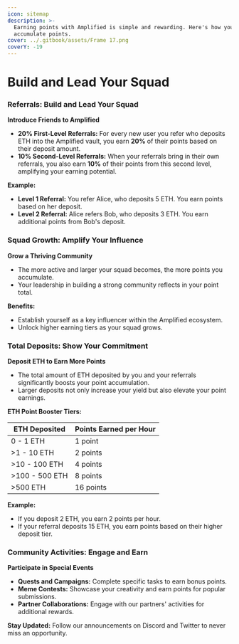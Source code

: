 ```yaml
---
icon: sitemap
description: >-
  Earning points with Amplified is simple and rewarding. Here's how you can
  accumulate points.
cover: ../.gitbook/assets/Frame 17.png
coverY: -19
---
```


# Build and Lead Your Squad

### Referrals: Build and Lead Your Squad

**Introduce Friends to Amplified**

* **20% First-Level Referrals:** For every new user you refer who deposits ETH into the Amplified vault, you earn **20%** of their points based on their deposit amount.
* **10% Second-Level Referrals:** When your referrals bring in their own referrals, you also earn **10%** of their points from this second level, amplifying your earning potential.

**Example:**

* **Level 1 Referral:** You refer Alice, who deposits 5 ETH. You earn points based on her deposit.
* **Level 2 Referral:** Alice refers Bob, who deposits 3 ETH. You earn additional points from Bob's deposit.

### Squad Growth: Amplify Your Influence

**Grow a Thriving Community**

* The more active and larger your squad becomes, the more points you accumulate.
* Your leadership in building a strong community reflects in your point total.

**Benefits:**

* Establish yourself as a key influencer within the Amplified ecosystem.
* Unlock higher earning tiers as your squad grows.

### Total Deposits: Show Your Commitment

**Deposit ETH to Earn More Points**

* The total amount of ETH deposited by you and your referrals significantly boosts your point accumulation.
* Larger deposits not only increase your yield but also elevate your point earnings.

**ETH Point Booster Tiers:**

| **ETH Deposited** | **Points Earned per Hour** |
| ----------------- | -------------------------- |
| 0 - 1 ETH         | 1 point                    |
| >1 - 10 ETH       | 2 points                   |
| >10 - 100 ETH     | 4 points                   |
| >100 - 500 ETH    | 8 points                   |
| >500 ETH          | 16 points                  |

**Example:**

* If you deposit 2 ETH, you earn 2 points per hour.
* If your referral deposits 15 ETH, you earn points based on their higher deposit tier.

### Community Activities: Engage and Earn

**Participate in Special Events**

* **Quests and Campaigns:** Complete specific tasks to earn bonus points.
* **Meme Contests:** Showcase your creativity and earn points for popular submissions.
* **Partner Collaborations:** Engage with our partners' activities for additional rewards.

**Stay Updated:** Follow our announcements on Discord and Twitter to never miss an opportunity.
